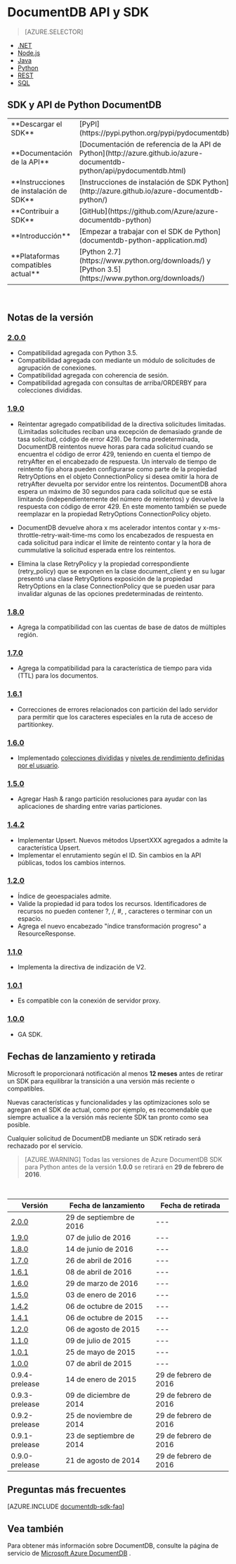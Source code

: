 <properties 
    pageTitle="API de Python DocumentDB & SDK | Microsoft Azure" 
    description="Obtenga información acerca de la API de Python y SDK, incluidas las fechas de lanzamiento, fechas de jubilación y los cambios realizados entre cada versión del SDK de Python DocumentDB." 
    services="documentdb" 
    documentationCenter="python" 
    authors="rnagpal" 
    manager="jhubbard" 
    editor="cgronlun"/>

<tags 
    ms.service="documentdb" 
    ms.workload="data-services" 
    ms.tgt_pltfrm="na" 
    ms.devlang="python" 
    ms.topic="article" 
    ms.date="09/29/2016" 
    ms.author="rnagpal"/>

# <a name="documentdb-apis-and-sdks"></a>DocumentDB API y SDK

> [AZURE.SELECTOR]
- [.NET](documentdb-sdk-dotnet.md)
- [Node.js](documentdb-sdk-node.md)
- [Java](documentdb-sdk-java.md)
- [Python](documentdb-sdk-python.md)
- [REST](https://go.microsoft.com/fwlink/?LinkId=402413)
- [SQL](https://msdn.microsoft.com/library/azure/dn782250.aspx)

## <a name="documentdb-python-api-and-sdk"></a>SDK y API de Python DocumentDB

<table>
<tr><td>**Descargar el SDK**</td><td>[PyPI](https://pypi.python.org/pypi/pydocumentdb)</td></tr>
<tr><td>**Documentación de la API**</td><td>[Documentación de referencia de la API de Python](http://azure.github.io/azure-documentdb-python/api/pydocumentdb.html)</td></tr>
<tr><td>**Instrucciones de instalación de SDK**</td><td>[Instrucciones de instalación de SDK Python](http://azure.github.io/azure-documentdb-python/)</td></tr>
<tr><td>**Contribuir a SDK**</td><td>[GitHub](https://github.com/Azure/azure-documentdb-python)</td></tr>
<tr><td>**Introducción**</td><td>[Empezar a trabajar con el SDK de Python](documentdb-python-application.md)</td></tr>
<tr><td>**Plataformas compatibles actual**</td><td>[Python 2.7](https://www.python.org/downloads/) y [Python 3.5](https://www.python.org/downloads/)</td></tr>
</table></br>

## <a name="release-notes"></a>Notas de la versión

### <a name="a-name200200httpspypipythonorgpypipydocumentdb200"></a><a name="2.0.0"/>[2.0.0](https://pypi.python.org/pypi/pydocumentdb/2.0.0)
- Compatibilidad agregada con Python 3.5.
- Compatibilidad agregada con mediante un módulo de solicitudes de agrupación de conexiones.
- Compatibilidad agregada con coherencia de sesión.
- Compatibilidad agregada con consultas de arriba/ORDERBY para colecciones divididas.


### <a name="a-name190190httpspypipythonorgpypipydocumentdb190"></a><a name="1.9.0"/>[1.9.0](https://pypi.python.org/pypi/pydocumentdb/1.9.0)
- Reintentar agregado compatibilidad de la directiva solicitudes limitadas. (Limitadas solicitudes reciban una excepción de demasiado grande de tasa solicitud, código de error 429). De forma predeterminada, DocumentDB reintentos nueve horas para cada solicitud cuando se encuentra el código de error 429, teniendo en cuenta el tiempo de retryAfter en el encabezado de respuesta. Un intervalo de tiempo de reintento fijo ahora pueden configurarse como parte de la propiedad RetryOptions en el objeto ConnectionPolicy si desea omitir la hora de retryAfter devuelta por servidor entre los reintentos. DocumentDB ahora espera un máximo de 30 segundos para cada solicitud que se está limitando (independientemente del número de reintentos) y devuelve la respuesta con código de error 429. En este momento también se puede reemplazar en la propiedad RetryOptions ConnectionPolicy objeto.

- DocumentDB devuelve ahora x ms acelerador intentos contar y x-ms-throttle-retry-wait-time-ms como los encabezados de respuesta en cada solicitud para indicar el límite de reintento contar y la hora de cummulative la solicitud esperada entre los reintentos.

- Elimina la clase RetryPolicy y la propiedad correspondiente (retry_policy) que se exponen en la clase document_client y en su lugar presentó una clase RetryOptions exposición de la propiedad RetryOptions en la clase ConnectionPolicy que se pueden usar para invalidar algunas de las opciones predeterminadas de reintento.

### <a name="a-name180180httpspypipythonorgpypipydocumentdb180"></a><a name="1.8.0"/>[1.8.0](https://pypi.python.org/pypi/pydocumentdb/1.8.0)
  - Agrega la compatibilidad con las cuentas de base de datos de múltiples región.

### <a name="a-name170170httpspypipythonorgpypipydocumentdb170"></a><a name="1.7.0"/>[1.7.0](https://pypi.python.org/pypi/pydocumentdb/1.7.0)
- Agrega la compatibilidad para la característica de tiempo para vida (TTL) para los documentos.

### <a name="a-name161161httpspypipythonorgpypipydocumentdb161"></a><a name="1.6.1"/>[1.6.1](https://pypi.python.org/pypi/pydocumentdb/1.6.1)
- Correcciones de errores relacionados con partición del lado servidor para permitir que los caracteres especiales en la ruta de acceso de partitionkey.

### <a name="a-name160160httpspypipythonorgpypipydocumentdb160"></a><a name="1.6.0"/>[1.6.0](https://pypi.python.org/pypi/pydocumentdb/1.6.0)
- Implementado [colecciones divididas](documentdb-partition-data.md) y [niveles de rendimiento definidas por el usuario](documentdb-performance-levels.md). 

### <a name="a-name150150httpspypipythonorgpypipydocumentdb150"></a><a name="1.5.0"/>[1.5.0](https://pypi.python.org/pypi/pydocumentdb/1.5.0)
- Agregar Hash & rango partición resoluciones para ayudar con las aplicaciones de sharding entre varias particiones.

### <a name="a-name142142httpspypipythonorgpypipydocumentdb142"></a><a name="1.4.2"/>[1.4.2](https://pypi.python.org/pypi/pydocumentdb/1.4.2)
- Implementar Upsert. Nuevos métodos UpsertXXX agregados a admite la característica Upsert.
- Implementar el enrutamiento según el ID. Sin cambios en la API públicas, todos los cambios internos.

### <a name="a-name120120httpspypipythonorgpypipydocumentdb120"></a><a name="1.2.0"/>[1.2.0](https://pypi.python.org/pypi/pydocumentdb/1.2.0)
- Índice de geoespaciales admite.
- Valide la propiedad id para todos los recursos. Identificadores de recursos no pueden contener ?, /, #, \, caracteres o terminar con un espacio.
- Agrega el nuevo encabezado "índice transformación progreso" a ResourceResponse.

### <a name="a-name110110httpspypipythonorgpypipydocumentdb110"></a><a name="1.1.0"/>[1.1.0](https://pypi.python.org/pypi/pydocumentdb/1.1.0)
- Implementa la directiva de indización de V2.

### <a name="a-name101101httpspypipythonorgpypipydocumentdb101"></a><a name="1.0.1"/>[1.0.1](https://pypi.python.org/pypi/pydocumentdb/1.0.1)
- Es compatible con la conexión de servidor proxy.

### <a name="a-name100100httpspypipythonorgpypipydocumentdb100"></a><a name="1.0.0"/>[1.0.0](https://pypi.python.org/pypi/pydocumentdb/1.0.0)
- GA SDK.

## <a name="release--retirement-dates"></a>Fechas de lanzamiento y retirada
Microsoft le proporcionará notificación al menos **12 meses** antes de retirar un SDK para equilibrar la transición a una versión más reciente o compatibles.

Nuevas características y funcionalidades y las optimizaciones solo se agregan en el SDK de actual, como por ejemplo, es recomendable que siempre actualice a la versión más reciente SDK tan pronto como sea posible. 

Cualquier solicitud de DocumentDB mediante un SDK retirado será rechazado por el servicio.

> [AZURE.WARNING]
Todas las versiones de Azure DocumentDB SDK para Python antes de la versión **1.0.0** se retirará en **29 de febrero de 2016**. 

<br/>

| Versión | Fecha de lanzamiento | Fecha de retirada 
| ---     | ---          | ---
| [2.0.0](#2.0.0) | 29 de septiembre de 2016 |---
| [1.9.0](#1.9.0) | 07 de julio de 2016 |---
| [1.8.0](#1.8.0) | 14 de junio de 2016 |---
| [1.7.0](#1.7.0) | 26 de abril de 2016 |---
| [1.6.1](#1.6.1) | 08 de abril de 2016 |---
| [1.6.0](#1.6.0) | 29 de marzo de 2016 |---
| [1.5.0](#1.5.0) | 03 de enero de 2016 |---
| [1.4.2](#1.4.2) | 06 de octubre de 2015 |---
| [1.4.1](#1.4.1) | 06 de octubre de 2015 |---
| [1.2.0](#1.2.0) | 06 de agosto de 2015 |---
| [1.1.0](#1.1.0) | 09 de julio de 2015 |---
| [1.0.1](#1.0.1) | 25 de mayo de 2015 |---
| [1.0.0](#1.0.0) | 07 de abril de 2015 |---
| 0.9.4-prelease | 14 de enero de 2015 | 29 de febrero de 2016
| 0.9.3-prelease | 09 de diciembre de 2014 | 29 de febrero de 2016
| 0.9.2-prelease | 25 de noviembre de 2014 | 29 de febrero de 2016
| 0.9.1-prelease | 23 de septiembre de 2014 | 29 de febrero de 2016
| 0.9.0-prelease | 21 de agosto de 2014 | 29 de febrero de 2016

## <a name="faq"></a>Preguntas más frecuentes
[AZURE.INCLUDE [documentdb-sdk-faq](../../includes/documentdb-sdk-faq.md)]

## <a name="see-also"></a>Vea también

Para obtener más información sobre DocumentDB, consulte la página de servicio de [Microsoft Azure DocumentDB](https://azure.microsoft.com/services/documentdb/) . 
